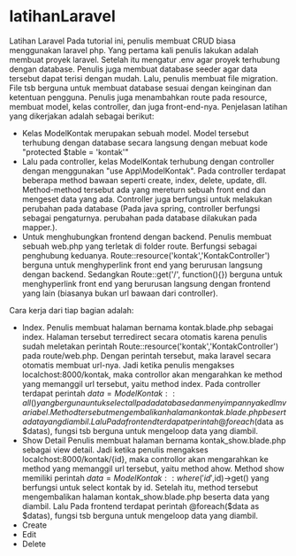 # latihanLaravel
Latihan Laravel
Pada tutorial ini, penulis membuat CRUD biasa menggunakan laravel php. 
Yang pertama kali penulis lakukan adalah membuat proyek laravel. Setelah itu mengatur .env agar proyek terhubung dengan database. Penulis juga membuat database seeder agar data tersebut dapat terisi dengan mudah.
Lalu, penulis membuat file migration. File tsb berguna untuk membuat database sesuai dengan keinginan dan ketentuan pengguna. Penulis juga menambahkan route pada resource, membuat model, kelas controller, dan juga front-end-nya.
Penjelasan latihan yang dikerjakan adalah sebagai berikut:
- Kelas ModelKontak merupakan sebuah model. Model tersebut terhubung dengan database secara langsung dengan mebuat kode
"protected $table = 'kontak'"
- Lalu pada controller, kelas ModelKontak terhubung dengan controller dengan menggunakan "use App\ModelKontak". Pada controller terdapat beberapa method bawaan seperti create, index, delete, update, dll. Method-method tersebut ada yang mereturn sebuah front end dan mengeset data yang ada. Controller juga berfungsi untuk melakukan perubahan pada database (Pada java spring, controller berfungsi sebagai pengaturnya. perubahan pada database dilakukan pada mapper.). 
- Untuk menghubungkan frontend dengan backend. Penulis membuat sebuah web.php yang terletak di folder route. Berfungsi sebagai penghubung keduanya. Route::resource('kontak','KontakController') berguna untuk menghyperlink front end yang berurusan langsung dengan backend. Sedangkan Route::get('/', function(){}) berguna untuk menghyperlink front end yang berurusan langsung dengan frontend yang lain (biasanya bukan url bawaan dari controller). 

Cara kerja dari tiap bagian adalah:
- Index.
Penulis membuat halaman bernama kontak.blade.php sebagai index. Halaman tersebut terredirect secara otomatis karena penulis sudah meletakan perintah Route::resource('kontak','KontakController') pada route/web.php. Dengan perintah tersebut, maka laravel secara otomatis membuat url-nya. Jadi ketika penulis mengakses localchost:8000/kontak, maka controllor akan mengarahkan ke method yang memanggil url tersebut, yaitu method index. Pada controller terdapat perintah $data = ModelKontak::all() yang berguna untuk select all pada database dan menyimpannya ke dlm variabel. Method tersebut mengembalikan halaman kontak.blade.php beserta data yang diambil. Lalu Pada frontend terdapat perintah @foreach($data as $datas), fungsi tsb berguna untuk mengeloop data yang diambil.
- Show Detail
Penulis membuat halaman bernama kontak_show.blade.php sebagai view detail.  Jadi ketika penulis mengakses localchost:8000/kontak/{id}, maka controllor akan mengarahkan ke method yang memanggil url tersebut, yaitu method ahow. Method show memiliki perintah $data = ModelKontak::where('id',$id)->get() yang berfungsi untuk select kontak by id. Setelah itu, method tersebut mengembalikan halaman kontak_show.blade.php beserta data yang diambil. Lalu Pada frontend terdapat perintah @foreach($data as $datas), fungsi tsb berguna untuk mengeloop data yang diambil.
- Create
- Edit
- Delete
